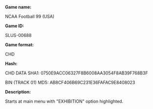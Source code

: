 **Game name:**

NCAA Football 99 (USA)

**Game ID:**

SLUS-00688

**Game format:**

CHD

**Hash:**

CHD DATA SHA1: 0750E9ACC06327F8B6008AA3054F8AB39F768B3F

BIN (TRACK 01) MD5: AB8CF406B69C231E36FAFAC9E8408023

**Description:**

Starts at main menu with "EXHIBITION" option highlighted.